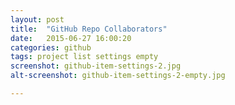 ```yaml
---
layout: post
title:  "GitHub Repo Collaborators"
date:   2015-06-27 16:00:20
categories: github
tags: project list settings empty
screenshot: github-item-settings-2.jpg
alt-screenshot: github-item-settings-2-empty.jpg

---
```

